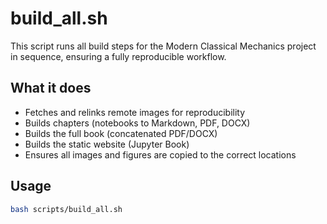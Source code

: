 # build_all.sh

This script runs all build steps for the Modern Classical Mechanics project in sequence, ensuring a fully reproducible workflow.

## What it does
- Fetches and relinks remote images for reproducibility
- Builds chapters (notebooks to Markdown, PDF, DOCX)
- Builds the full book (concatenated PDF/DOCX)
- Builds the static website (Jupyter Book)
- Ensures all images and figures are copied to the correct locations

## Usage
```bash
bash scripts/build_all.sh
```
